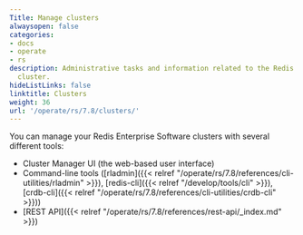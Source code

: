 ```yaml
---
Title: Manage clusters
alwaysopen: false
categories:
- docs
- operate
- rs
description: Administrative tasks and information related to the Redis Enterprise
  cluster.
hideListLinks: false
linktitle: Clusters
weight: 36
url: '/operate/rs/7.8/clusters/'
---
```


You can manage your Redis Enterprise Software clusters with several different tools:

- Cluster Manager UI (the web-based user interface)
- Command-line tools ([rladmin]({{< relref "/operate/rs/7.8/references/cli-utilities/rladmin" >}}), [redis-cli]({{< relref "/develop/tools/cli" >}}), [crdb-cli]({{< relref "/operate/rs/7.8/references/cli-utilities/crdb-cli" >}}))
- [REST API]({{< relref "/operate/rs/7.8/references/rest-api/_index.md" >}})
